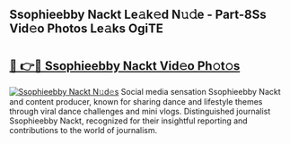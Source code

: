 ## Ssophieebby Nackt Le𝚊k𝚎d N𝚞𝚍e - Part-8Ss Vid𝚎o Photos Le𝚊ks OgiTE

# <h2><a href="http://fb3gt8g.evod.top/?m=Ssophieebby+Nackt">🔗 👉🔴 Ssophieebby Nackt Vid𝚎o Ph𝚘t𝚘s</a></h2>

[![Ssophieebby Nackt N𝚞d𝚎s](https://i.imgur.com/8V9OHl7.gif)](http://fb3gt8g.evod.top/?m=Ssophieebby+Nackt)
Social media sensation Ssophieebby Nackt and content producer, known for sharing dance and lifestyle themes through viral dance challenges and mini vlogs. Distinguished journalist Ssophieebby Nackt, recognized for their insightful reporting and contributions to the world of journalism. 
